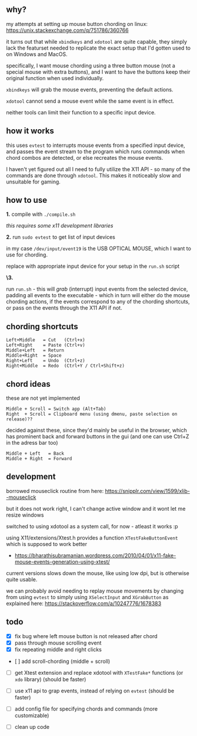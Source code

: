 ## why?

my attempts at setting up mouse button chording on linux: 
https://unix.stackexchange.com/q/751786/360766

it turns out that while `xbindkeys` and `xdotool` are quite capable, they simply lack the featurset needed to replicate the exact setup that I'd gotten used to on Windows and MacOS.

specifically, I want mouse chording using a three button mouse (not a special mouse with extra buttons), and I want to have the buttons keep their original function when used individually.

`xbindkeys` will grab the mouse events, preventing the default actions. 

`xdotool` cannot send a mouse event while the same event is in effect.

neither tools can limit their function to a specific input device.

## how it works

this uses `evtest` to interrupts mouse events from a specified input device, and passes the event stream to the program which runs commands when chord combos are detected, or else recreates the mouse events.

I haven't yet figured out all I need to fully utilize the X11 API - so many of the commands are done through `xdotool`. This makes it noticeably slow and unsuitable for gaming.

## how to use

**1\.**
compile with `./compile.sh` 

_this requires some x11 development libraries_

**2\.**
run `sudo evtest` to get list of input devices

in my case `/dev/input/event19` is the USB OPTICAL MOUSE, which I want to use for chording. 

replace with appropriate input device for your setup in the `run.sh` script

**\3.**

run `run.sh` - this will _grab_ (interrupt) input events from the selected device, padding all events to the executable - which in turn will either do the mouse chording actions, if the events correspond to any of the chording shortcuts, or pass on the events through the X11 API if not.

## chording shortcuts

```
Left+Middle   = Cut   (Ctrl+x)
Left+Right    = Paste (Ctrl+v)
Middle+Left   = Return
Middle+Right  = Space
Right+Left    = Undo  (Ctrl+z)
Right+Middle  = Redo  (Ctrl+Y / Ctrl+Shift+z)
```

## chord ideas

these are not yet implemented

```
Middle + Scroll = Switch app (Alt+Tab)
Right  + Scroll = Clipboard menu (using dmenu, paste selection on release)??
```

decided against these, since they'd mainly be useful in the browser, which has prominent back and forward buttons in the gui (and one can use Ctrl+Z in the adress bar too)
``` 
Middle + Left   = Back
Middle + Right  = Forward
```

## development

borrowed mouseclick routine from here:
https://snipplr.com/view/1599/xlib--mouseclick

but it does not work right, I can't change active window and it wont let me resize windows

switched to using xdotool as a system call, for now - atleast it works :p 

using X11/extensions/Xtest.h provides a function `XTestFakeButtonEvent` which is supposed to work better
- https://bharathisubramanian.wordpress.com/2010/04/01/x11-fake-mouse-events-generation-using-xtest/

current versions slows down the mouse, like using low dpi, but is otherwise quite usable. 

we can probably avoid needing to replay mouse movements by changing from using `evtest` to simply using `XSelectInput` and `XGrabButton` as explained here: https://stackoverflow.com/a/10247776/1678383

## todo 

- [x] fix bug where left mouse button is not released after chord
- [x] pass through mouse scrolling event
- [x] fix repeating middle and right clicks
- [ ] add scroll-chording (middle + scroll)
- [ ] get Xtest extension and replace xdotool with `XTestFake*` functions (or `xdo` library) (should be faster)
- [ ] use x11 api to grap events, instead of relying on `evtest` (should be faster)
- [ ] add config file for specifying chords and commands (more customizable)
- [ ] clean up code


